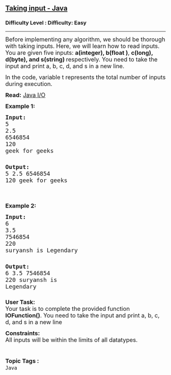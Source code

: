 <h2><a href="https://www.geeksforgeeks.org/problems/taking-input-java/1?page=1&category=Java&difficulty=Easy&status=unsolved&sortBy=submissions">Taking input - Java</a></h2><h3>Difficulty Level : Difficulty: Easy</h3><hr><div class="problems_problem_content__Xm_eO"><p><span style="font-size: 18px;">Before implementing any algorithm, we should be thorough with taking inputs. Here, we will learn how to read inputs.<br>You are given five&nbsp;inputs: <strong>a(integer), b(float )</strong>, <strong>c(long), d(byte), and s(string) </strong>respectively. You need to take the input and print a, b, c, d, and s in a new line.</span></p>
<p><span style="font-size: 18px;">In the code, variable t represents the total number of inputs during execution.</span></p>
<p><span style="font-size: 18px;"><strong>Read:</strong> <a href="https://www.geeksforgeeks.org/ways-to-read-input-from-console-in-java/">Java I/O</a></span></p>
<p><strong><span style="font-size: 18px;">Example 1:</span></strong></p>
<pre><span style="font-size: 18px;"><strong>Input:</strong>
5
2.5
6546854</span>
<span style="font-size: 18px;">120
geek for geeks</span>

<span style="font-size: 18px;"><strong>Output:</strong></span>
<span style="font-size: 18px;">5
2.5
6546854</span>
<span style="font-size: 18px;">120
geek for geeks</span></pre>
<p>&nbsp;</p>
<p><strong><span style="font-size: 18px;">Example 2:</span></strong></p>
<pre><span style="font-size: 18px;"><strong>Input:</strong>
6
3.5
7546854</span>
<span style="font-size: 18px;">220
suryansh is Legendary</span>

<span style="font-size: 18px;"><strong>Output:</strong></span>
<span style="font-size: 18px;">6 
3.5 
7546854</span> 
<span style="font-size: 18px;">220 
suryansh is Legendary</span></pre>
<p><span style="font-size: 18px;"><strong>User Task: </strong><br>Your task is to complete the provided function <strong>IOFunction()</strong>.&nbsp;</span><span style="font-size: 18px;">You need to take the input and print a, b, c, d, and s in a new line</span></p>
<p><span style="font-size: 18px;"><strong>Constraints:</strong><br>All inputs will be within the limits of all datatypes.</span></p></div><br><p><span style=font-size:18px><strong>Topic Tags : </strong><br><code>Java</code>&nbsp;